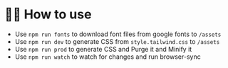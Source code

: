 # 🏄‍♀️ How to use
- Use `npm run fonts` to download font files from google fonts to `/assets`
- Use `npm run dev` to generate CSS from `style.tailwind.css` to `/assets`
- Use `npm run prod` to generate CSS and Purge it and Minify it
- Use `npm run watch` to watch for changes and run browser-sync
